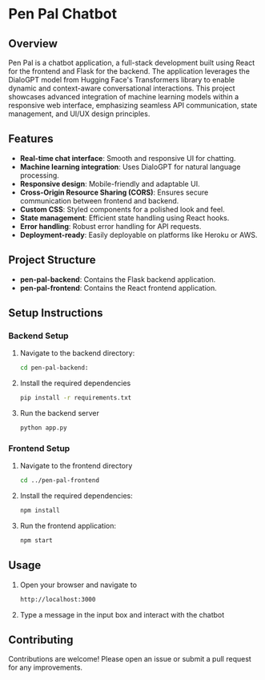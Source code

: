 # Pen Pal Chatbot

## Overview
Pen Pal is a chatbot application, a full-stack development built using React for the frontend and Flask for the backend. The application leverages the DialoGPT model from Hugging Face's Transformers library to enable dynamic and context-aware conversational interactions. This project showcases advanced integration of machine learning models within a responsive web interface, emphasizing seamless API communication, state management, and UI/UX design principles.

## Features
- **Real-time chat interface**: Smooth and responsive UI for chatting.
- **Machine learning integration**: Uses DialoGPT for natural language processing.
- **Responsive design**: Mobile-friendly and adaptable UI.
- **Cross-Origin Resource Sharing (CORS)**: Ensures secure communication between frontend and backend.
- **Custom CSS**: Styled components for a polished look and feel.
- **State management**: Efficient state handling using React hooks.
- **Error handling**: Robust error handling for API requests.
- **Deployment-ready**: Easily deployable on platforms like Heroku or AWS.

## Project Structure
- **pen-pal-backend**: Contains the Flask backend application.
- **pen-pal-frontend**: Contains the React frontend application.

## Setup Instructions

### Backend Setup
1. Navigate to the backend directory:
   ```sh
   cd pen-pal-backend:
2. Install the required dependencies
   ```sh
   pip install -r requirements.txt
3. Run the backend server
   ```sh
   python app.py

### Frontend Setup
1. Navigate to the frontend directory
   ```sh
   cd ../pen-pal-frontend
2. Install the required dependencies:
   ```sh
   npm install
3. Run the frontend application:
   ```sh
   npm start

## Usage
1. Open your browser and navigate to
   ```sh
   http://localhost:3000
2. Type a message in the input box and interact with the chatbot

## Contributing

Contributions are welcome! Please open an issue or submit a pull request for any improvements.



